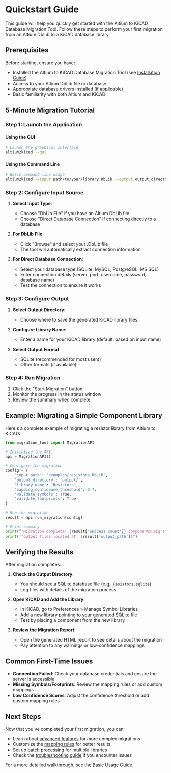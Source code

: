 # Quickstart Guide

This guide will help you quickly get started with the Altium to KiCAD Database Migration Tool. Follow these steps to perform your first migration from an Altium DbLib to a KiCAD database library.

## Prerequisites

Before starting, ensure you have:

- Installed the Altium to KiCAD Database Migration Tool (see [Installation Guide](installation.md))
- Access to your Altium DbLib file or database
- Appropriate database drivers installed (if applicable)
- Basic familiarity with both Altium and KiCAD

## 5-Minute Migration Tutorial

### Step 1: Launch the Application

#### Using the GUI

```bash
# Launch the graphical interface
altium2kicad --gui
```

#### Using the Command Line

```bash
# Basic command line usage
altium2kicad --input path/to/your/library.DbLib --output output_directory
```

### Step 2: Configure Input Source

1. **Select Input Type**:
   - Choose "DbLib File" if you have an Altium DbLib file
   - Choose "Direct Database Connection" if connecting directly to a database

2. **For DbLib File**:
   - Click "Browse" and select your .DbLib file
   - The tool will automatically extract connection information

3. **For Direct Database Connection**:
   - Select your database type (SQLite, MySQL, PostgreSQL, MS SQL)
   - Enter connection details (server, port, username, password, database name)
   - Test the connection to ensure it works

### Step 3: Configure Output

1. **Select Output Directory**:
   - Choose where to save the generated KiCAD library files

2. **Configure Library Name**:
   - Enter a name for your KiCAD library (default: based on input name)

3. **Select Output Format**:
   - SQLite (recommended for most users)
   - Other formats (if available)

### Step 4: Run Migration

1. Click the "Start Migration" button
2. Monitor the progress in the status window
3. Review the summary when complete

## Example: Migrating a Simple Component Library

Here's a complete example of migrating a resistor library from Altium to KiCAD:

```python
from migration_tool import MigrationAPI

# Initialize the API
api = MigrationAPI()

# Configure the migration
config = {
    'input_path': 'examples/resistors.DbLib',
    'output_directory': 'output/',
    'library_name': 'Resistors',
    'mapping_confidence_threshold': 0.7,
    'validate_symbols': True,
    'validate_footprints': True
}

# Run the migration
result = api.run_migration(config)

# Print summary
print(f"Migration complete! {result['success_count']} components migrated successfully.")
print(f"Output files located at: {result['output_path']}")
```

## Verifying the Results

After migration completes:

1. **Check the Output Directory**:
   - You should see a SQLite database file (e.g., `Resistors.sqlite`)
   - Log files with details of the migration process

2. **Open KiCAD and Add the Library**:
   - In KiCAD, go to Preferences > Manage Symbol Libraries
   - Add a new library pointing to your generated SQLite file
   - Test by placing a component from the new library

3. **Review the Migration Report**:
   - Open the generated HTML report to see details about the migration
   - Pay attention to any warnings or low-confidence mappings

## Common First-Time Issues

- **Connection Failed**: Check your database credentials and ensure the server is accessible
- **Missing Symbols/Footprints**: Review the mapping rules or add custom mappings
- **Low Confidence Scores**: Adjust the confidence threshold or add custom mapping rules

## Next Steps

Now that you've completed your first migration, you can:

- Learn about [advanced features](advanced_features.md) for more complex migrations
- Customize the [mapping rules](../examples/custom_mapping.md) for better results
- Set up [batch processing](../examples/batch_processing.md) for multiple libraries
- Check the [troubleshooting guide](troubleshooting.md) if you encounter issues

For a more detailed walkthrough, see the [Basic Usage Guide](basic_usage.md).